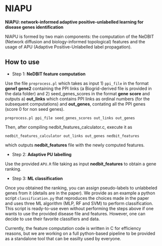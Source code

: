# NIAPU
**NIAPU: network-informed adaptive positive-unlabelled learning for disease genes identification**

NIAPU is formed by two main components: the computation of the NeDBIT (Network diffusion and biology-informed topological) features and the usage of APU (Adaptive Positive-Unlabelled label propagation).

## How to use

* Step 1: **NeDBIT feature computation**

Use the file ```preprocess.pl``` which takes as input 1) ```ppi_file``` in the format **gene1** **gene2** containing the PPI links (a Biogrid-derived file is provided in the data folder) and 2) seed_genes_scores in the format **gene** **score** and outputs a) **out_links** which contains PPI links as ordinal numbers (for the subsequent computations) and **out_genes**, contating all the PPI genes (score 0 for non seed genes).

```
preprocess.pl ppi_file seed_genes_scores out_links out_genes
```

Then, after compiling nedbit_features_calculator.c, execute it as

```
nedbit_features_calculator out_links out_genes nedbit_features
```

which outputs **nedbit_features** file with the newly computed features.

* Step 2: **Adaptive PU labelling**

Use the provided ```APU.R``` file taking as input **nedbit_features** to obtain a gene ranking.

* Step 3: **ML classification**

Once you obtained the ranking, you can assign pseudo-labels to unlabbeled genes from it (details are in the paper). We provide as an example a python script ```classification.py``` that reproduces the choices made in the paper and uses three ML algorithm (MLP, RF and SVM) to perform classification. This script is ready-to-use even without performing the steps above if one wants to use the provided disease file and features. However, one can decide to use their favorite classifiers and data. 

Currently, the feature computation code is written in C for efficiency reasons, but we are working on a full python-based pipeline to be provided as a standalone tool that can be easilty used by everyone.
